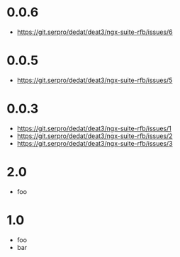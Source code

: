 
# 0.0.6
- https://git.serpro/dedat/deat3/ngx-suite-rfb/issues/6

# 0.0.5
- https://git.serpro/dedat/deat3/ngx-suite-rfb/issues/5

# 0.0.3
- https://git.serpro/dedat/deat3/ngx-suite-rfb/issues/1
- https://git.serpro/dedat/deat3/ngx-suite-rfb/issues/2
- https://git.serpro/dedat/deat3/ngx-suite-rfb/issues/3
# 2.0
- foo
    
# 1.0
- foo
- bar
    
